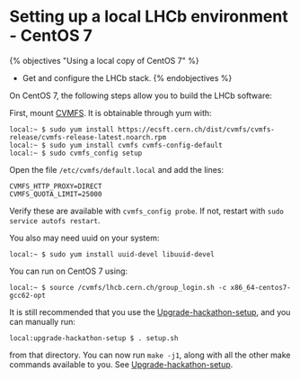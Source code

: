 # Setting up a local LHCb environment - CentOS 7
{% objectives "Using a local copy of CentOS 7" %}
* Get and configure the LHCb stack.
{% endobjectives %}

On CentOS 7, the following steps allow you to build the LHCb software:

First, mount [CVMFS](https://cernvm.cern.ch/portal/filesystem/downloads). It is obtainable through yum with:

```term
local:~ $ sudo yum install https://ecsft.cern.ch/dist/cvmfs/cvmfs-release/cvmfs-release-latest.noarch.rpm
local:~ $ sudo yum install cvmfs cvmfs-config-default
local:~ $ sudo cvmfs_config setup
```

Open the file `/etc/cvmfs/default.local` and add the lines:

```
CVMFS_HTTP_PROXY=DIRECT
CVMFS_QUOTA_LIMIT=25000
```

Verify these are available with `cvmfs_config probe`. If not, restart with `sudo service autofs restart`.

You also may need uuid on your system:

```term
local:~ $ sudo yum install uuid-devel libuuid-devel
```

You can run on CentOS 7 using:

```term
local:~ $ source /cvmfs/lhcb.cern.ch/group_login.sh -c x86_64-centos7-gcc62-opt
```

It is still recommended that you use the [Upgrade-hackathon-setup], and you can manually run:

```
local:upgrade-hackathon-setup $ . setup.sh
```

from that directory. You can now run `make -j1`, along with all the other make commands available to you. See [Upgrade-hackathon-setup].

[Upgrade-hackathon-setup]: https://gitlab.cern.ch/lhcb/upgrade-hackathon-setup

